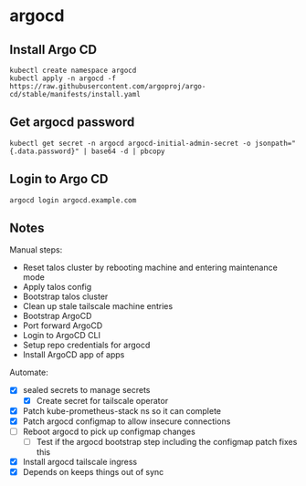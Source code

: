 # argocd

## Install Argo CD

```shell
kubectl create namespace argocd
kubectl apply -n argocd -f https://raw.githubusercontent.com/argoproj/argo-cd/stable/manifests/install.yaml
```

## Get argocd password

```shell
kubectl get secret -n argocd argocd-initial-admin-secret -o jsonpath="{.data.password}" | base64 -d | pbcopy
```

## Login to Argo CD

```shell
argocd login argocd.example.com
```

## Notes

Manual steps:

- Reset talos cluster by rebooting machine and entering maintenance mode
- Apply talos config
- Bootstrap talos cluster
- Clean up stale tailscale machine entries
- Bootstrap ArgoCD
- Port forward ArgoCD
- Login to ArgoCD CLI
- Setup repo credentials for argocd
- Install ArgoCD app of apps

Automate:

- [x] sealed secrets to manage secrets
  - [x] Create secret for tailscale operator
- [x] Patch kube-prometheus-stack ns so it can complete
- [x] Patch argocd configmap to allow insecure connections
- [ ] Reboot argocd to pick up configmap changes
  - [ ] Test if the argocd bootstrap step including the configmap patch fixes this
- [x] Install argocd tailscale ingress
- [x] Depends on keeps things out of sync
